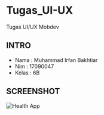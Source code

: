 # Tugas_UI-UX
Tugas UI/UX Mobdev
## INTRO
-   Nama : Muhammad Irfan Bakhtiar<br>
-   Nim  : 17090047<br>
-   Kelas : 6B

## SCREENSHOT
<img src="https://raw.githubusercontent.com/ifmystery/Tugas_UI-UX/master/Health%20App.png" alt="Health App" />
